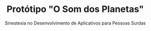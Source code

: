 <h1 align="center">Protótipo "O Som dos Planetas"</h1>
<p align="center">Sinestesia no Desenvolvimento de Aplicativos para Pessoas Surdas</p>

<div align="center" src:"[https://github.com/mendesvinicius7575/O-Som-dos-Planetas/issues/1#issue-1315621349](https://user-images.githubusercontent.com/108685945/180600694-8d004c3b-7be5-478b-ac23-b9b902bf5f5c.jpg)" width="500px"/></div>
